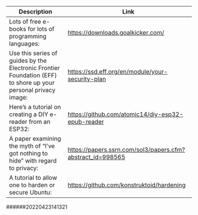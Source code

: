 Description | Link
------------ | ------------
Lots of free e-books for lots of programming languages: | https://downloads.goalkicker.com/
Use this series of guides by the Electronic Frontier Foundation (EFF) to shore up your personal privacy image: | https://ssd.eff.org/en/module/your-security-plan
Here’s a tutorial on creating a DIY e-reader from an ESP32: | https://github.com/atomic14/diy-esp32-epub-reader
A paper examining the myth of “I’ve got nothing to hide” with regard to privacy: | https://papers.ssrn.com/sol3/papers.cfm?abstract_id=998565
A tutorial to allow one to harden or secure Ubuntu: | https://github.com/konstruktoid/hardening
######20220423141321
